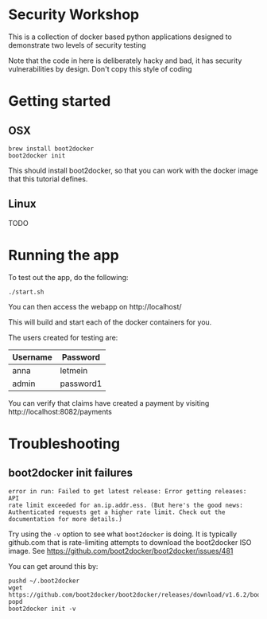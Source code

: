# Security Workshop

This is a collection of docker based python applications designed to demonstrate two levels of security testing

Note that the code in here is deliberately hacky and bad, it has security vulnerabilities by design.  Don't copy this style of coding

# Getting started

## OSX

```
brew install boot2docker
boot2docker init
```

This should install boot2docker, so that you can work with the docker image that this tutorial defines.

## Linux

TODO

# Running the app

To test out the app, do the following: 

```
./start.sh
```

You can then access the webapp on http://localhost/

This will build and start each of the docker containers for you.

The users created for testing are:

|Username|Password|
|--------|--------|
|anna|letmein|
|admin|password1|

You can verify that claims have created a payment by visiting http://localhost:8082/payments

# Troubleshooting

## boot2docker init failures

```
error in run: Failed to get latest release: Error getting releases: API
rate limit exceeded for an.ip.addr.ess. (But here's the good news:
Authenticated requests get a higher rate limit. Check out the
documentation for more details.)
```

Try using the `-v` option to see what `boot2docker` is doing. It is
typically github.com that is rate-limiting attempts to download the
boot2docker ISO image. See https://github.com/boot2docker/boot2docker/issues/481

You can get around this by:

```
pushd ~/.boot2docker
wget https://github.com/boot2docker/boot2docker/releases/download/v1.6.2/boot2docker.iso
popd
boot2docker init -v
```
